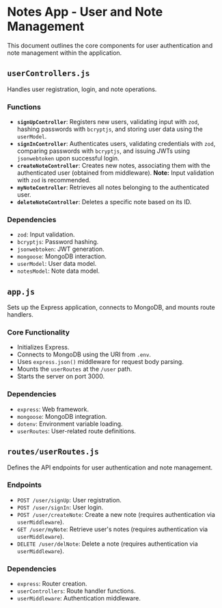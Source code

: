 # Notes App - User and Note Management

This document outlines the core components for user authentication and note management within the application.

## `userControllers.js`

Handles user registration, login, and note operations.

### Functions

-   **`signUpController`**: Registers new users, validating input with `zod`, hashing passwords with `bcryptjs`, and storing user data using the `userModel`.
-   **`signInController`**: Authenticates users, validating credentials with `zod`, comparing passwords with `bcryptjs`, and issuing JWTs using `jsonwebtoken` upon successful login.
-   **`createNoteController`**: Creates new notes, associating them with the authenticated user (obtained from middleware). **Note:** Input validation with `zod` is recommended.
-   **`myNoteController`**: Retrieves all notes belonging to the authenticated user.
-   **`deleteNoteController`**: Deletes a specific note based on its ID.

### Dependencies

-   `zod`: Input validation.
-   `bcryptjs`: Password hashing.
-   `jsonwebtoken`: JWT generation.
-   `mongoose`: MongoDB interaction.
-   `userModel`: User data model.
-   `notesModel`: Note data model.

## `app.js`

Sets up the Express application, connects to MongoDB, and mounts route handlers.

### Core Functionality

-   Initializes Express.
-   Connects to MongoDB using the URI from `.env`.
-   Uses `express.json()` middleware for request body parsing.
-   Mounts the `userRoutes` at the `/user` path.
-   Starts the server on port 3000.

### Dependencies

-   `express`: Web framework.
-   `mongoose`: MongoDB integration.
-   `dotenv`: Environment variable loading.
-   `userRoutes`: User-related route definitions.

## `routes/userRoutes.js`

Defines the API endpoints for user authentication and note management.

### Endpoints

-   `POST /user/signUp`: User registration.
-   `POST /user/signIn`: User login.
-   `POST /user/createNote`: Create a new note (requires authentication via `userMiddleware`).
-   `GET /user/myNote`: Retrieve user's notes (requires authentication via `userMiddleware`).
-   `DELETE /user/delNote`: Delete a note (requires authentication via `userMiddleware`).

### Dependencies

-   `express`: Router creation.
-   `userControllers`: Route handler functions.
-   `userMiddleware`: Authentication middleware.